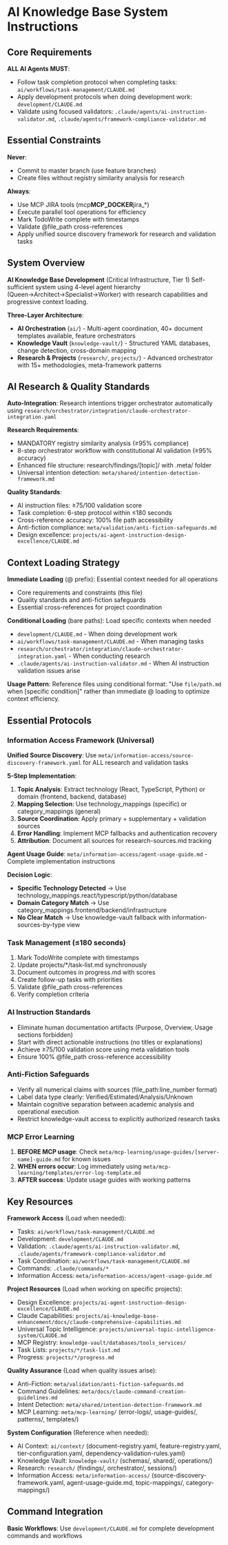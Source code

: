 # AI Knowledge Base System Instructions

## Core Requirements

**ALL AI Agents MUST**:

- Follow task completion protocol when completing tasks: `ai/workflows/task-management/CLAUDE.md`
- Apply development protocols when doing development work: `development/CLAUDE.md`
- Validate using focused validators: `.claude/agents/ai-instruction-validator.md`, `.claude/agents/framework-compliance-validator.md`

## Essential Constraints

**Never**:

- Commit to master branch (use feature branches)
- Create files without registry similarity analysis for research

**Always**:

- Use MCP JIRA tools (mcp**MCP_DOCKER**jira\_\*)
- Execute parallel tool operations for efficiency
- Mark TodoWrite complete with timestamps
- Validate @file_path cross-references
- Apply unified source discovery framework for research and validation tasks

## System Overview

**AI Knowledge Base Development** (Critical Infrastructure, Tier 1)
Self-sufficient system using 4-level agent hierarchy (Queen→Architect→Specialist→Worker) with research capabilities and progressive context loading.

**Three-Layer Architecture**:

- **AI Orchestration** (`ai/`) - Multi-agent coordination, 40+ document templates available, feature orchestrators
- **Knowledge Vault** (`knowledge-vault/`) - Structured YAML databases, change detection, cross-domain mapping
- **Research & Projects** (`research/`, `projects/`) - Advanced orchestrator with 15+ methodologies, meta-framework patterns

## AI Research & Quality Standards

**Auto-Integration**: Research intentions trigger orchestrator automatically using `research/orchestrator/integration/claude-orchestrator-integration.yaml`

**Research Requirements**:

- MANDATORY registry similarity analysis (≥95% compliance)
- 8-step orchestrator workflow with constitutional AI validation (≥95% accuracy)
- Enhanced file structure: research/findings/[topic]/ with .meta/ folder
- Universal intention detection: `meta/shared/intention-detection-framework.md`

**Quality Standards**:

- AI instruction files: ≥75/100 validation score
- Task completion: 6-step protocol within ≤180 seconds
- Cross-reference accuracy: 100% file path accessibility
- Anti-fiction compliance: `meta/validation/anti-fiction-safeguards.md`
- Design excellence: `projects/ai-agent-instruction-design-excellence/CLAUDE.md`

## Context Loading Strategy

**Immediate Loading** (@ prefix): Essential context needed for all operations

- Core requirements and constraints (this file)
- Quality standards and anti-fiction safeguards
- Essential cross-references for project coordination

**Conditional Loading** (bare paths): Load specific contexts when needed

- `development/CLAUDE.md` - When doing development work
- `ai/workflows/task-management/CLAUDE.md` - When managing tasks
- `research/orchestrator/integration/claude-orchestrator-integration.yaml` - When conducting research
- `.claude/agents/ai-instruction-validator.md` - When AI instruction validation issues arise

**Usage Pattern**: Reference files using conditional format: "Use `file/path.md` when [specific condition]" rather than immediate @ loading to optimize context efficiency.

## Essential Protocols

### Information Access Framework (Universal)

**Unified Source Discovery**: Use `meta/information-access/source-discovery-framework.yaml` for ALL research and validation tasks

**5-Step Implementation**:
1. **Topic Analysis**: Extract technology (React, TypeScript, Python) or domain (frontend, backend, database)
2. **Mapping Selection**: Use technology_mappings (specific) or category_mappings (general)
3. **Source Coordination**: Apply primary + supplementary + validation sources
4. **Error Handling**: Implement MCP fallbacks and authentication recovery
5. **Attribution**: Document all sources for research-sources.md tracking

**Agent Usage Guide**: `meta/information-access/agent-usage-guide.md` - Complete implementation instructions

**Decision Logic**:
- **Specific Technology Detected** → Use technology_mappings.react/typescript/python/database
- **Domain Category Match** → Use category_mappings.frontend/backend/infrastructure
- **No Clear Match** → Use knowledge-vault fallback with information-sources-by-type view

### Task Management (≤180 seconds)

1. Mark TodoWrite complete with timestamps
2. Update projects/\*/task-list.md synchronously
3. Document outcomes in progress.md with scores
4. Create follow-up tasks with priorities
5. Validate @file_path cross-references
6. Verify completion criteria

### AI Instruction Standards

- Eliminate human documentation artifacts (Purpose, Overview, Usage sections forbidden)
- Start with direct actionable instructions (no titles or explanations)
- Achieve ≥75/100 validation score using meta validation tools
- Ensure 100% @file_path cross-reference accessibility

### Anti-Fiction Safeguards

- Verify all numerical claims with sources (file_path:line_number format)
- Label data type clearly: Verified/Estimated/Analysis/Unknown
- Maintain cognitive separation between academic analysis and operational execution
- Restrict knowledge-vault access to explicitly authorized research tasks

### MCP Error Learning

1. **BEFORE MCP usage**: Check `meta/mcp-learning/usage-guides/[server-name]-guide.md` for known issues
2. **WHEN errors occur**: Log immediately using `meta/mcp-learning/templates/error-log-template.md`
3. **AFTER success**: Update usage guides with working patterns

## Key Resources

**Framework Access** (Load when needed):

- Tasks: `ai/workflows/task-management/CLAUDE.md`
- Development: `development/CLAUDE.md`
- Validation: `.claude/agents/ai-instruction-validator.md`, `.claude/agents/framework-compliance-validator.md`
- Task Coordination: `ai/workflows/task-management/CLAUDE.md`
- Commands: `.claude/commands/*`
- Information Access: `meta/information-access/agent-usage-guide.md`

**Project Resources** (Load when working on specific projects):

- Design Excellence: `projects/ai-agent-instruction-design-excellence/CLAUDE.md`
- Claude Capabilities: `projects/ai-knowledge-base-enhancement/docs/claude-comprehensive-capabilities.md`
- Universal Topic Intelligence: `projects/universal-topic-intelligence-system/CLAUDE.md`
- MCP Registry: `knowledge-vault/databases/tools_services/`
- Task Lists: `projects/*/task-list.md`
- Progress: `projects/*/progress.md`

**Quality Assurance** (Load when quality issues arise):

- Anti-Fiction: `meta/validation/anti-fiction-safeguards.md`
- Command Guidelines: `meta/docs/claude-command-creation-guidelines.md`
- Intent Detection: `meta/shared/intention-detection-framework.md`
- MCP Learning: `meta/mcp-learning/` (error-logs/, usage-guides/, patterns/, templates/)

**System Configuration** (Reference when needed):

- AI Context: `ai/context/` (document-registry.yaml, feature-registry.yaml, tier-configuration.yaml, dependency-validation-rules.yaml)
- Knowledge Vault: `knowledge-vault/` (schemas/, shared/, operations/)
- Research: `research/` (findings/, orchestrator/, sessions/)
- Information Access: `meta/information-access/` (source-discovery-framework.yaml, agent-usage-guide.md, topic-mappings/, category-mappings/)

## Command Integration

**Basic Workflows**: Use `development/CLAUDE.md` for complete development commands and workflows
